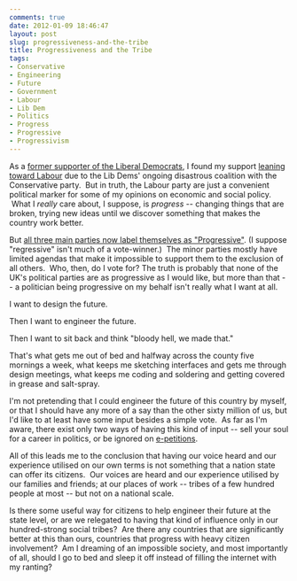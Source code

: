 ```yaml
---
comments: true
date: 2012-01-09 18:46:47
layout: post
slug: progressiveness-and-the-tribe
title: Progressiveness and the Tribe
tags:
- Conservative
- Engineering
- Future
- Government
- Labour
- Lib Dem
- Politics
- Progress
- Progressive
- Progressivism
---
```


As a [former supporter of the Liberal Democrats](/blog/the-dilemma-of-the-young-socialist), I found my support [leaning toward Labour](/blog/new-labour-gone-but-not-forgotten) due to the Lib Dems' ongoing disastrous coalition with the Conservative party.  But in truth, the Labour party are just a convenient political marker for some of my opinions on economic and social policy.  What I _really_ care about, I suppose, is _progress_ -- changing things that are broken, trying new ideas until we discover something that makes the country work better.

But [all three main parties now label themselves as "Progressive"](http://www.bbc.co.uk/news/uk-politics-11785483). (I suppose "regressive" isn't much of a vote-winner.)  The minor parties mostly have limited agendas that make it impossible to support them to the exclusion of all others.  Who, then, do I vote for? The truth is probably that none of the UK's political parties are as progressive as I would like, but more than that -- a politician being progressive on my behalf isn't really what I want at all.

I want to design the future.

Then I want to engineer the future.

Then I want to sit back and think "bloody hell, we made that."

That's what gets me out of bed and halfway across the county five mornings a week, what keeps me sketching interfaces and gets me through design meetings, what keeps me coding and soldering and getting covered in grease and salt-spray.

I'm not pretending that I could engineer the future of this country by myself, or that I should have any more of a say than the other sixty million of us, but I'd like to at least have some input besides a simple vote.  As far as I'm aware, there exist only two ways of having this kind of input -- sell your soul for a career in politics, or be ignored on [e-petitions](http://epetitions.direct.gov.uk/).

All of this leads me to the conclusion that having our voice heard and our experience utilised on our own terms is not something that a nation state can offer its citizens.  Our voices are heard and our experience utilised by our families and friends; at our places of work -- tribes of a few hundred people at most -- but not on a national scale.

Is there some useful way for citizens to help engineer their future at the state level, or are we relegated to having that kind of influence only in our hundred-strong social tribes?  Are there any countries that are significantly better at this than ours, countries that progress with heavy citizen involvement?  Am I dreaming of an impossible society, and most importantly of all, should I go to bed and sleep it off instead of filling the internet with my ranting?
